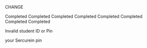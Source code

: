 <!-- sudo iptables -t nat -A PREROUTING -i eth0 -p tcp --dport 80 -j REDIRECT --to-port 3000 -->


<!-- Today Changes  -->
CHANGE

<!-- add one more field field will be like password  --> Completed

<!-- when enter student data  in the field and they will get a pincode on both email with diffrent pincode   --> Completed

<!-- if anyone forgot his pincode then center head and admin can change his pincode with reset botton which is be on edit part  -->

<!-- if any teacher login then he can look only his data with there email and password --> Completed

<!-- add new class --> Completed

<!-- add one more field with timing on add new class page --> Completed





<!-- first priority is add new class wla work --> Completed
<!--  -->
<!-- the second priority is student management with ganrate pin --> Completed


<!-- and the forth priority is fix the all UI  --> Completed

<!-- day end report is not completed yet-->

<!-- change the button value with add class -->

<!-- you are about to add a new class  -->

<!-- have to remove all msg and edit with are you sure? -->

<!-- after seleted batch it will show side on seletc batch button -->

<!-- count total number of class and actuall number of class will be show after add new class -->

<!-- I have to create all the data who will add new class  -->

<!-- Third priority is add day end report --> 

<!-- I have to change the database server  -->

<!-- table name is UCMAS Classess  -->






Invalid student ID or Pin

your Sercurein pin

